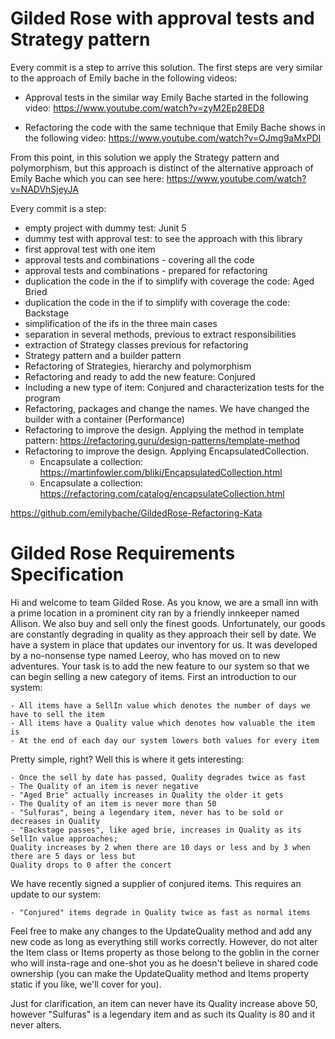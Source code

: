 # Gilded Rose with approval tests and Strategy pattern
Every commit is a step to arrive this solution. The first steps are very similar to the approach of
Emily bache in the following videos:

* Approval tests in the similar way Emily Bache started in the following video:
https://www.youtube.com/watch?v=zyM2Ep28ED8

* Refactoring the code with the same technique that Emily Bache shows in the following video:
https://www.youtube.com/watch?v=OJmg9aMxPDI

From this point, in this solution we apply the Strategy pattern and polymorphism, but this approach is
distinct of the alternative approach of Emily Bache which you can see here:
https://www.youtube.com/watch?v=NADVhSjeyJA

Every commit is a step:
* empty project with dummy test: Junit 5
* dummy test with approval test: to see the approach with this library
* first approval test with one item
* approval tests and combinations - covering all the code
* approval tests and combinations - prepared for refactoring
* duplication the code in the if to simplify with coverage the code: Aged Bried
* duplication the code in the if to simplify with coverage the code: Backstage
* simplification of the ifs in the three main cases
* separation in several methods, previous to extract responsibilities
* extraction of Strategy classes previous for refactoring
* Strategy pattern and a builder pattern
* Refactoring of Strategies, hierarchy and polymorphism
* Refactoring and ready to add the new feature: Conjured
* Including a new type of item: Conjured and characterization tests for the program
* Refactoring, packages and change the names. We have changed the builder with a container (Performance)
* Refactoring to improve the design. Applying the method in template pattern: https://refactoring.guru/design-patterns/template-method
* Refactoring to improve the design. Applying EncapsulatedCollection.
    * Encapsulate a collection: https://martinfowler.com/bliki/EncapsulatedCollection.html
    * Encapsulate a collection: https://refactoring.com/catalog/encapsulateCollection.html



https://github.com/emilybache/GildedRose-Refactoring-Kata

# Gilded Rose Requirements Specification

Hi and welcome to team Gilded Rose. As you know, we are a small inn with a prime location in a
prominent city ran by a friendly innkeeper named Allison. We also buy and sell only the finest goods.
Unfortunately, our goods are constantly degrading in quality as they approach their sell by date. We
have a system in place that updates our inventory for us. It was developed by a no-nonsense type named
Leeroy, who has moved on to new adventures. Your task is to add the new feature to our system so that
we can begin selling a new category of items. First an introduction to our system:

	- All items have a SellIn value which denotes the number of days we have to sell the item
	- All items have a Quality value which denotes how valuable the item is
	- At the end of each day our system lowers both values for every item

Pretty simple, right? Well this is where it gets interesting:

	- Once the sell by date has passed, Quality degrades twice as fast
	- The Quality of an item is never negative
	- "Aged Brie" actually increases in Quality the older it gets
	- The Quality of an item is never more than 50
	- "Sulfuras", being a legendary item, never has to be sold or decreases in Quality
	- "Backstage passes", like aged brie, increases in Quality as its SellIn value approaches;
	Quality increases by 2 when there are 10 days or less and by 3 when there are 5 days or less but
	Quality drops to 0 after the concert

We have recently signed a supplier of conjured items. This requires an update to our system:

	- "Conjured" items degrade in Quality twice as fast as normal items

Feel free to make any changes to the UpdateQuality method and add any new code as long as everything
still works correctly. However, do not alter the Item class or Items property as those belong to the
goblin in the corner who will insta-rage and one-shot you as he doesn't believe in shared code
ownership (you can make the UpdateQuality method and Items property static if you like, we'll cover
for you).

Just for clarification, an item can never have its Quality increase above 50, however "Sulfuras" is a
legendary item and as such its Quality is 80 and it never alters.